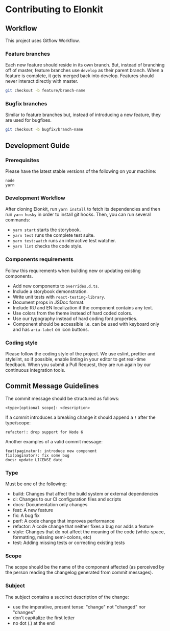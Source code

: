 # Contributing to Elonkit

## Workflow

This project uses Gitflow Workflow.

### Feature branches

Each new feature should reside in its own branch. But, instead of branching off of master, feature branches use
`develop` as their parent branch. When a feature is complete, it gets merged back into develop. Features should never
interact directly with master.

```bash
git checkout -b feature/branch-name
```

### Bugfix branches

Similar to feature branches but, instead of introducing a new feature, they are used for bugfixes.

```bash
git checkout -b bugfix/branch-name
```

## Development Guide

### Prerequisites

Please have the latest stable versions of the following on your machine:

```
node
yarn
```

### Development Workflow

After cloning Elonkit, run `yarn install` to fetch its dependencies and then run `yarn husky` in order to install git
hooks. Then, you can run several commands:

- `yarn start` starts the storybook.
- `yarn test` runs the complete test suite.
- `yarn test:watch` runs an interactive test watcher.
- `yarn lint` checks the code style.

### Components requirements

Follow this requirements when building new or updating existing components.

- Add new components to `overrides.d.ts`.
- Include a storybook demonstration.
- Write unit tests with `react-testing-library`.
- Document props in JSDoc format.
- Include RU and EN localization if the component contains any text.
- Use colors from the theme instead of hard coded colors.
- Use our typography instead of hard coding font properties.
- Component should be accessible i.e. can be used with keyboard only and has `aria-label` on icon buttons.

### Coding style

Please follow the coding style of the project. We use eslint, prettier and stylelint, so if possible, enable linting in
your editor to get real-time feedback. When you submit a Pull Request, they are run again by our continuous integration
tools.

## Commit Message Guidelines

The commit message should be structured as follows:

```
<type>[optional scope]: <description>
```

If a commit introduces a breaking change it should append a `!` after the type/scope:

```
refactor!: drop support for Node 6
```

Another examples of a valid commit message:

```
feat(paginator): introduce new component
fix(paginator): fix some bug
docs: update LICENSE date
```

### Type

Must be one of the following:

- build: Changes that affect the build system or external dependencies
- ci: Changes to our CI configuration files and scripts
- docs: Documentation only changes
- feat: A new feature
- fix: A bug fix
- perf: A code change that improves performance
- refactor: A code change that neither fixes a bug nor adds a feature
- style: Changes that do not affect the meaning of the code (white-space, formatting, missing semi-colons, etc)
- test: Adding missing tests or correcting existing tests

### Scope

The scope should be the name of the component affected (as perceived by the person reading the changelog generated from
commit messages).

### Subject

The subject contains a succinct description of the change:

- use the imperative, present tense: "change" not "changed" nor "changes"
- don't capitalize the first letter
- no dot (.) at the end
